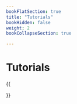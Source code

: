 ```yaml
---
bookFlatSection: true
title: "Tutorials"
bookHidden: false
weight: 2
bookCollapseSection: true

---
```


# Tutorials

{{<section>}}

<!--
__draft__

2. Web scraping 101
  - Applications: spotifcharts.com (headless; download CSV), socialblade.com (selenium; simulated browser)

    - Understand the implications of using various user agents in request headers
    - Save content of HTTP request to a file, and explore content (and compare content to one that you see in a browser)
    - Learn about the structure of websites using Chrome's developer tools, and identify elements using "anchors" (e.g., CSS selectors, XPATHs)
    - Extract values (e.g., text, attributes) from web site elements as identified by their CSS selectors
    - Write extracted values to flat txt/csv files
    - Load IDs of seeds from external txt/csv files
    - Modularize code, by using functions and loops
    - Handle retrieval errors using try and except statements
    - Make use of timers to emulate user behavior (e.g., `time.sleep(1)`)

4. Web Scraping Advanced
  - Site interaction with Netflix.com (?) + scrolling

5. APIs Advanced
  - ??

6. Data packaging
  - Work out data publication workflow

<!--

## Principles/points of discussion

- Ideally, notebooks themselves present *usuable* marketing cases already
- Tutorials
  - ...
- cases and examples [Case ideas for marketers; extend, put student examples here?]
  - scrape prices
  - collect buienradar data
  - collect social media
  - collect reviews data
  - collect twitter data
  - deploy dashboard
  - automate emails
  - collect from Twitter
  - ...other examples?
  - "big picture" cases
- The tutorials should pick up some of the concepts from the workflow
- Challenge is to build both concepts and skills, and to learn about the basic concepts of scraping
-->
